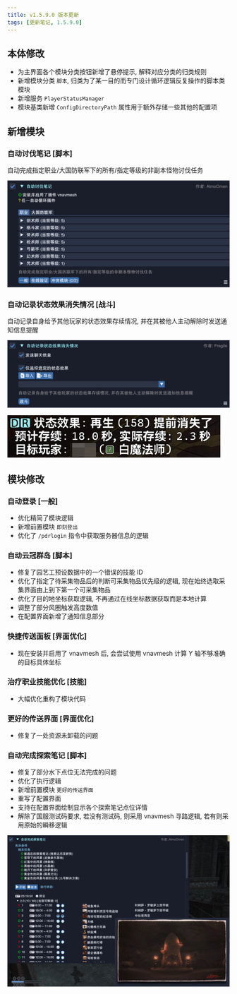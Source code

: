 ```yaml
---
title: v1.5.9.0 版本更新
tags: [更新笔记, 1.5.9.0]
---
```


## 本体修改

- 为主界面各个模块分类按钮新增了悬停提示, 解释对应分类的归类规则
- 新增模块分类 `脚本`, 归类为了某一目的而专门设计循环逻辑反复操作的脚本类模块
- 新增服务 `PlayerStatusManager`
- 模块基类新增 `ConfigDirectoryPath` 属性用于额外存储一些其他的配置项

## 新增模块

### 自动讨伐笔记 [脚本]

自动完成指定职业/大国防联军下的所有/指定等级的非副本怪物讨伐任务

![AutoHuntingLog](/assets/Changelog/1.5.9.0/AutoHuntingLog.png)

### 自动记录状态效果消失情况 [战斗]

自动记录自身给予其他玩家的状态效果存续情况, 并在其被他人主动解除时发送通知信息提醒

![AutoTrackStatusOff](/assets/Changelog/1.5.9.0/AutoTrackStatusOff.png)

![AutoTrackStatusOff-Message](/assets/Changelog/1.5.9.0/AutoTrackStatusOff-Message.png)

## 模块修改

### 自动登录 [一般]

- 优化精简了模块逻辑
- 新增前置模块 `即刻登出`
- 优化了 `/pdrlogin` 指令中获取服务器信息的逻辑

### 自动云冠群岛 [脚本]

- 修复了园艺工预设数据中的一个错误的技能 ID
- 优化了指定了待采集物品后的判断可采集物品优先级的逻辑, 现在始终选取采集界面由上到下第一个可采集物品
- 优化了目的地坐标获取逻辑, 不再通过在线坐标数据获取而是本地计算
- 调整了部分风圈触发高度数值
- 在配置界面新增了通知信息部分

### 快捷传送面板 [界面优化]

- 现在安装并启用了 vnavmesh 后, 会尝试使用 vnavmesh 计算 Y 轴不够准确的目标具体坐标

### 治疗职业技能优化 [技能]

- 大幅优化重构了模块代码

### 更好的传送界面 [界面优化]

- 修复了一处资源未卸载的问题

### 自动完成探索笔记 [脚本]

- 修复了部分水下点位无法完成的问题
- 优化了执行逻辑
- 新增前置模块 `更好的传送界面`
- 重写了配置界面
- 支持在配置界面绘制显示各个探索笔记点位详情
- 解除了国服测试码要求, 若没有测试码, 则采用 vnavmesh 寻路逻辑, 若有则采用原始的瞬移逻辑

![AutoAdventure-UI](/assets/Changelog/1.5.9.0/AutoAdventure-UI.png)